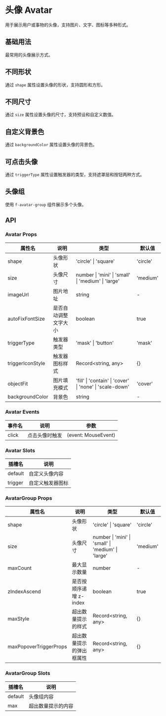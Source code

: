 # 头像 Avatar

用于展示用户或事物的头像，支持图片、文字、图标等多种形式。

## 基础用法

最常用的头像展示方式。

<demo src="./demo/avatar/basic.vue"></demo>

## 不同形状

通过 `shape` 属性设置头像的形状，支持圆形和方形。

<demo src="./demo/avatar/shape.vue"></demo>

## 不同尺寸

通过 `size` 属性设置头像的尺寸，支持预设和自定义数值。

<demo src="./demo/avatar/size.vue"></demo>

## 自定义背景色

通过 `backgroundColor` 属性设置头像的背景色。

<demo src="./demo/avatar/background.vue"></demo>

## 可点击头像

通过 `triggerType` 属性设置触发器的类型，支持遮罩层和按钮两种方式。

<demo src="./demo/avatar/trigger.vue"></demo>

## 头像组

使用 `f-avatar-group` 组件展示多个头像。

<demo src="./demo/avatar/group.vue"></demo>

## API

### Avatar Props

| 属性名 | 说明 | 类型 | 默认值 |
| --- | --- | --- | --- |
| shape | 头像形状 | 'circle' \| 'square' | 'circle' |
| size | 头像尺寸 | number \| 'mini' \| 'small' \| 'medium' \| 'large' | 'medium' |
| imageUrl | 图片地址 | string | - |
| autoFixFontSize | 是否自动调整文字大小 | boolean | true |
| triggerType | 触发器类型 | 'mask' \| 'button' | 'mask' |
| triggerIconStyle | 触发器图标样式 | Record<string, any> | {} |
| objectFit | 图片填充模式 | 'fill' \| 'contain' \| 'cover' \| 'none' \| 'scale-down' | 'cover' |
| backgroundColor | 背景色 | string | - |

### Avatar Events

| 事件名 | 说明 | 参数 |
| --- | --- | --- |
| click | 点击头像时触发 | (event: MouseEvent) |

### Avatar Slots

| 插槽名 | 说明 |
| --- | --- |
| default | 自定义头像内容 |
| trigger | 自定义触发器图标 |

### AvatarGroup Props

| 属性名 | 说明 | 类型 | 默认值 |
| --- | --- | --- | --- |
| shape | 头像形状 | 'circle' \| 'square' | 'circle' |
| size | 头像尺寸 | number \| 'mini' \| 'small' \| 'medium' \| 'large' | 'medium' |
| maxCount | 最大显示数量 | number | - |
| zIndexAscend | 是否按顺序递增 z-index | boolean | true |
| maxStyle | 超出数量提示的样式 | Record<string, any> | {} |
| maxPopoverTriggerProps | 超出数量提示的弹出框属性 | Record<string, any> | {} |

### AvatarGroup Slots

| 插槽名 | 说明 |
| --- | --- |
| default | 头像组内容 |
| max | 超出数量提示的内容 | 